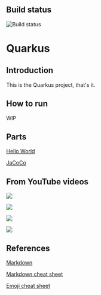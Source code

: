 ## Build status
![Build status](https://github.com/luizgustavocosta/16-bits-quarkus/workflows/Java%20CI%20with%20Maven/badge.svg) 


# Quarkus

## Introduction
This is the Quarkus project, that's it.

## How to run
WIP

## Parts
[Hello World](static/helloworld/HelloWorld.md)

[JaCoCo](static/jacoco/Readme.md)

## From YouTube videos

[![](http://img.youtube.com/vi/2v5R2Go1dmU/0.jpg)](https://youtu.be/2v5R2Go1dmU)

[![](http://img.youtube.com/vi/80A7SS2H4VI/0.jpg)](https://youtu.be/80A7SS2H4VI)

[![](http://img.youtube.com/vi/2Vaqq6AokSs/0.jpg)](https://youtu.be/2Vaqq6AokSs)

[![](http://img.youtube.com/vi/hA2reppevKo/0.jpg)](https://youtu.be/hA2reppevKo)


## References
[Markdown](https://guides.github.com/features/mastering-markdown/)

[Markdown cheat sheet](https://github.com/adam-p/markdown-here/wiki/Markdown-Cheatsheet)

[Emoji cheat sheet](https://github.com/ikatyang/emoji-cheat-sheet/blob/master/README.md)
